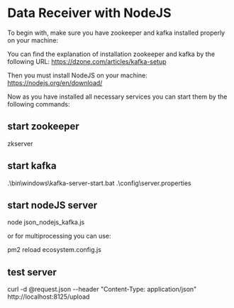 # Data Receiver with NodeJS

To begin with, make sure you have zookeeper and kafka installed properly on your machine:

You can find the explanation of installation zookeeper and kafka by the following URL:
https://dzone.com/articles/kafka-setup

Then you must install NodeJS on your machine:
https://nodejs.org/en/download/

Now as you have installed all necessary services you can start them by the following commands:

## start zookeeper
zkserver

## start kafka
.\bin\windows\kafka-server-start.bat .\config\server.properties

## start nodeJS server
node json_nodejs_kafka.js

or for multiprocessing you can use:

pm2 reload ecosystem.config.js

## test server
curl -d @request.json --header "Content-Type: application/json" http://localhost:8125/upload
